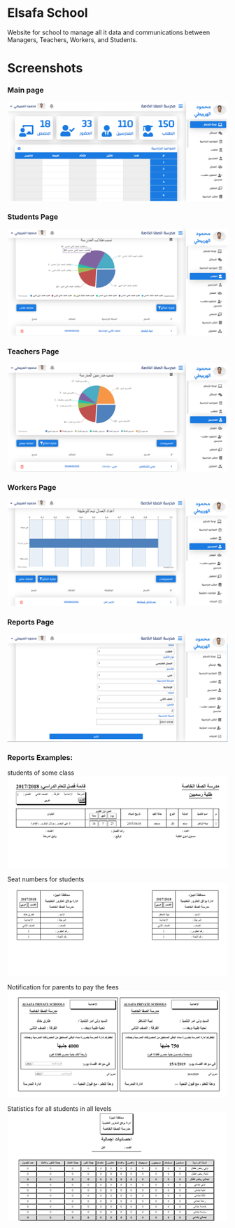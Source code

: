 # Elsafa School

Website for school to manage all it data and communications between Managers, Teachers, Workers, and Students.

# Screenshots
### Main page
![](screenshots/school.PNG)

### Students Page
![](screenshots/students.PNG)

### Teachers Page
![](screenshots/teachers.PNG)

### Workers Page
![](screenshots/workers.PNG)

### Reports Page
![](screenshots/reports.PNG)

### Reports Examples:
students of some class
![](screenshots/rep1.PNG)

Seat numbers for students
![](screenshots/rep2.PNG)

Notification for parents to pay the fees
![](screenshots/rep3.PNG)

Statistics for all students in all levels
![](screenshots/rep4.PNG)
